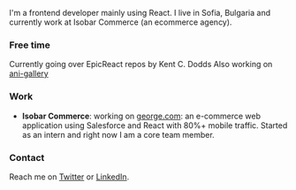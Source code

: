 I'm a frontend developer mainly using React. I live in Sofia, Bulgaria and currently work at Isobar Commerce (an ecommerce agency).

### Free time

Currently going over EpicReact repos by Kent C. Dodds
Also working on [ani-gallery](https://github.com/Daniel-Kolev/ani-gallery)

### Work
- **Isobar Commerce**: working on [george.com](https://direct.asda.com/george/clothing/10,default,sc.html): an e-commerce web application using Salesforce and React with 80%+ mobile traffic. Started as an intern and right now I am a core team member.

### Contact

Reach me on [Twitter](https://twitter.com/DanielKolev11) or [LinkedIn](https://www.linkedin.com/in/daniel-kolev-05257316b/).
